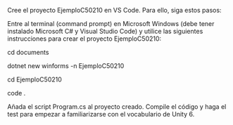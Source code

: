 Cree el proyecto EjemploC50210 en VS Code. Para ello, siga estos pasos:

Entre al terminal (command prompt) en Microsoft Windows (debe tener instalado Microsoft C# y Visual Studio Code) y
utilice las siguientes instrucciones para crear el proyecto EjemploC50210:

cd documents

dotnet new winforms -n EjemploC50210

cd EjemploC50210

code .

Añada el script Program.cs al proyecto creado. Compile el código y haga el test para empezar a familiarizarse con el
vocabulario de Unity 6.
